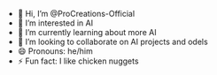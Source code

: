 - 👋 Hi, I’m @ProCreations-Official
- 👀 I’m interested in AI
- 🌱 I’m currently learning about more AI
- 💞️ I’m looking to collaborate on AI projects and odels
- 😄 Pronouns: he/him
- ⚡ Fun fact: I like chicken nuggets

<!---
ProCreations-Official/ProCreations-Official is a ✨ special ✨ repository because its `README.md` (this file) appears on your GitHub profile.
You can click the Preview link to take a look at your changes.
--->
